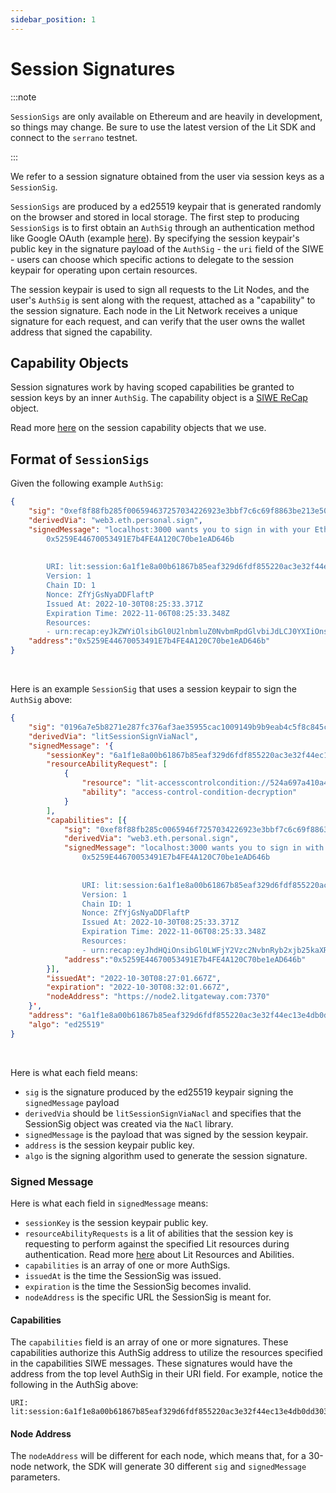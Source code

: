 ```yaml
---
sidebar_position: 1
---
```


# Session Signatures

:::note

`SessionSigs` are only available on Ethereum and are heavily in development, so things may change. Be sure to use the latest version of the Lit SDK and connect to the `serrano` testnet.

:::

We refer to a session signature obtained from the user via session keys as a `SessionSig`.

`SessionSigs` are produced by a ed25519 keypair that is generated randomly on the browser and stored in local storage. The first step to producing `SessionSigs` is to first obtain an `AuthSig` through an authentication method like Google OAuth (example [here](https://github.com/LIT-Protocol/oauth-pkp-signup-example/blob/main/src/App.tsx#L398)). By specifying the session keypair's public key in the signature payload of the `AuthSig` - the `uri` field of the SIWE - users can choose which specific actions to delegate to the session keypair for operating upon certain resources.

The session keypair is used to sign all requests to the Lit Nodes, and the user's `AuthSig` is sent along with the request, attached as a "capability" to the session signature. Each node in the Lit Network receives a unique signature for each request, and can verify that the user owns the wallet address that signed the capability.

## Capability Objects

Session signatures work by having scoped capabilities be granted to session keys by an inner `AuthSig`. The capability object is a [SIWE ReCap](https://eips.ethereum.org/EIPS/eip-5573) object.

Read more [here](../../../../SDK/Explanation/authentication/sessionSigs/intro) on the session capability objects that we use.

## Format of `SessionSigs`

Given the following example `AuthSig`:

```json
{
    "sig": "0xef8f88fb285f006594637257034226923e3bbf7c6c69f8863be213e50a1c1d7f18124eefdc595b4f50a0e242e8e132c5078dc3c52bda55376ba314e08da862e21a",
    "derivedVia": "web3.eth.personal.sign",
    "signedMessage": "localhost:3000 wants you to sign in with your Ethereum account:
        0x5259E44670053491E7b4FE4A120C70be1eAD646b
        
        
        URI: lit:session:6a1f1e8a00b61867b85eaf329d6fdf855220ac3e32f44ec13e4db0dd303dea6a
        Version: 1
        Chain ID: 1
        Nonce: ZfYjGsNyaDDFlaftP
        Issued At: 2022-10-30T08:25:33.371Z
        Expiration Time: 2022-11-06T08:25:33.348Z
        Resources:
        - urn:recap:eyJkZWYiOlsibGl0U2lnbmluZ0NvbmRpdGlvbiJdLCJ0YXIiOnsicmVzb3VyY2VJZCI6WyJsaXRFbmNyeXB0aW9uQ29uZGl0aW9uIl19fQ==",
    "address":"0x5259E44670053491E7b4FE4A120C70be1eAD646b"
}
```

<br/>

Here is an example `SessionSig` that uses a session keypair to sign the `AuthSig` above:

```json
{
    "sig": "0196a7e5b8271e287fc376af3ae35955cac1009149b9b9eab4c5f8c845ca20658f937a42b7c03a8884573b801de1c36f9fa8a6d2f3ba432dc4326443c114c40c",
    "derivedVia": "litSessionSignViaNacl",
    "signedMessage": '{
        "sessionKey": "6a1f1e8a00b61867b85eaf329d6fdf855220ac3e32f44ec13e4db0dd303dea6a",
        "resourceAbilityRequest": [
            {
                "resource": "lit-accesscontrolcondition://524a697a410a417fb95a9f52d57cba5fa7c87b3acd3b408cf14560fa52691251",
                "ability": "access-control-condition-decryption"
            }
        ],
        "capabilities": [{
            "sig": "0xef8f88fb285c0065946f7257034226923e3bbf7c6c69f8863be213e50a1c1d7f18124eefdc595b4f50a0e242e8e132c5078dc3c52bda55376ba314e08da862e21a",
            "derivedVia": "web3.eth.personal.sign",
            "signedMessage": "localhost:3000 wants you to sign in with your Ethereum account:
                0x5259E44670053491E7b4FE4A120C70be1eAD646b
                
                
                URI: lit:session:6a1f1e8a00b61867b85eaf329d6fdf855220ac3e32f44ec13e4db0dd303dea6a
                Version: 1
                Chain ID: 1
                Nonce: ZfYjGsNyaDDFlaftP
                Issued At: 2022-10-30T08:25:33.371Z
                Expiration Time: 2022-11-06T08:25:33.348Z
                Resources:
                - urn:recap:eyJhdHQiOnsibGl0LWFjY2Vzc2NvbnRyb2xjb25kaXRpb246Ly81MjRhNjk3YTQxMGE0MTdmYjk1YTlmNTJkNTdjYmE1ZmE3Yzg3YjNhY2QzYjQwOGNmMTQ1NjBmYTUyNjkxMjUxIjp7IiovKiI6W3t9XX19LCJwcmYiOltdfQo=",
            "address":"0x5259E44670053491E7b4FE4A120C70be1eAD646b"
        }],
        "issuedAt": "2022-10-30T08:27:01.667Z",
        "expiration": "2022-10-30T08:32:01.667Z",
        "nodeAddress": "https://node2.litgateway.com:7370"
    }',
    "address": "6a1f1e8a00b61867b85eaf329d6fdf855220ac3e32f44ec13e4db0dd303dea6a",
    "algo": "ed25519"
}
```

<br/>

Here is what each field means:

- `sig` is the signature produced by the ed25519 keypair signing the `signedMessage` payload
- `derivedVia` should be `litSessionSignViaNacl` and specifies that the SessionSig object was created via the `NaCl` library.
- `signedMessage` is the payload that was signed by the session keypair. 
- `address` is the session keypair public key.
- `algo` is the signing algorithm used to generate the session signature.

### Signed Message

Here is what each field in `signedMessage` means:

- `sessionKey` is the session keypair public key.
- `resourceAbilityRequests` is a lit of abilities that the session key is requesting to perform against the specified Lit resources during authentication. Read more [here](../../../../SDK/Explanation/authentication/sessionSigs/resources-and-abilities) about Lit Resources and Abilities.
- `capabilities` is an array of one or more AuthSigs.
- `issuedAt` is the time the SessionSig was issued.
- `expiration` is the time the SessionSig becomes invalid.
- `nodeAddress` is the specific URL the SessionSig is meant for.

#### Capabilities

The `capabilities` field is an array of one or more signatures. These capabilities authorize this AuthSig address to utilize the resources specified in the capabilities SIWE messages. These signatures would have the address from the top level AuthSig in their URI field. For example, notice the following in the AuthSig above:

```
URI: lit:session:6a1f1e8a00b61867b85eaf329d6fdf855220ac3e32f44ec13e4db0dd303dea6a
```

#### Node Address

The `nodeAddress` will be different for each node, which means that, for a 30-node network, the SDK will generate 30 different `sig` and `signedMessage` parameters.